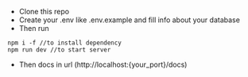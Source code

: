 - Clone this repo
- Create your .env like .env.example and fill info about your database
- Then run

```
npm i -f //to install dependency
npm run dev //to start server
```

- Then docs in url (http://localhost:{your_port}/docs)
